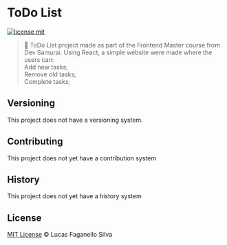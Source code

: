 # ToDo List

[![license mit](https://img.shields.io/github/license/Luc4sf/ToDo-List)](https://github.com/Luc4sf/ToDo-List/blob/main/LICENSE.md)

> :rocket: ToDo List project made as part of the Frontend Master course from Dev Samurai.
> Using React, a simple website were made where the users can:\
>     Add new tasks;\
>     Remove old tasks;\
>     Complete tasks;

## Versioning

This project does not have a versioning system.

## Contributing

This project does not yet have a contribution system

## History

This project does not yet have a history system

## License
[MIT License](https://github.com/Luc4sf/ToDo-List/blob/main/LICENSE.md) © Lucas Faganello Silva
